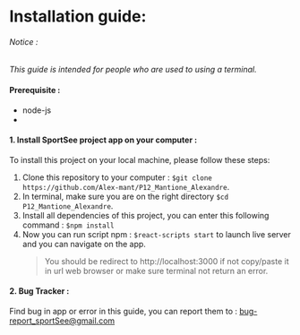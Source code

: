 # Installation guide:

###### Notice :
*This guide is intended for people who are used to using a terminal.*

#### Prerequisite :
- node-js
- 

#### 1. Install SportSee project app on your computer :

To install this project on your local machine, please follow these steps:

1. Clone this repository to your computer : ```$git clone https://github.com/Alex-mant/P12_Mantione_Alexandre```.
2. In terminal, make sure you are on the right directory ```$cd P12_Mantione_Alexandre```.
3. Install all dependencies of this project, you can enter this following command : ```$npm install```
4. Now you can run script npm : ```$react-scripts start``` to launch live server and you can navigate on the app. 
    > You should be redirect to http://localhost:3000 if not copy/paste it in url web browser or make sure terminal not return an error.

#### 2. Bug Tracker :
Find bug in app or error in this guide, you can report them to : bug-report_sportSee@gmail.com
